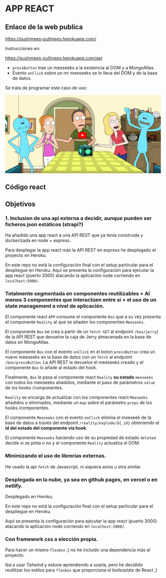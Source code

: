 APP REACT
=========

## Enlace de la web publica

https://pushmees-pullmees.herokuapp.com/ 


Instrucciones en:

https://pushmees-pullmees.herokuapp.com/api


 - `pressButton` trae un meeseeks a la existencia al DOM y a MongoAtlas.
 - Evento `onClick` sobre un mr meeseeks se lo lleva del DOM y de la base de datos.


Se trata de programar este caso de uso:

[![Cómo invocar a un Mr Meeseeks](./mrmeeseeks_sequence.png)](https://www.youtube.com/watch?v=qUYvIAP3qQk&t=3s)


## Código react

[](./client/)


## Objetivos

### 1. Inclusion de una api externa a decidir, aunque pueden ser ficheros json estáticos (strapi?)

Ha añadido una app react a una API REST que ya tenía construida y dockerizada en node + express. 

Para desplegar la app react más la API REST en express he desplegado el proyecto en Heroku.

En este repo no está la configuración final con el setup particular para el despliegue en Heroku. Aquí se presenta la configuración para ejecutar la app react (puerto 3000) atacando la aplicación node corriendo en `localhost:5000/`.

### Totalmente segmentada en componentes reutilizables + Al menos 3 componentes que interactúen entre si + el uso de un state management a nivel de aplicación.

El componente react `APP` consume el componente `Box` que a su vez presenta el componente `Reality` al que se añaden los componentes `Meeseeks`.

El componente `Box` se crea a partir de un `fetch GET` al endpoint `/box/jerry`) de la API REST que devuelve la caja de Jerry almacenada en la base de datos en MongoAtlas.

El componente `Box` con el evento `onClick` en el boton `pressButton` crea un nuevo meeseeks en la base de datos con un `fetch` al endpoint `/box/pressButton`. La API REST le devuelve el meeseeks creado y el componente `Box` lo añade al estado del hook.

Finalmente, `Box` le pasa al componente react `Reality` **su estado** `meeseeks` con todos los meeseeks añadidos, mediante el paso de parámetros `value` de los hooks /componentes.

`Reality` se encarga de actualizar con los componentes react `Meeseeks` añadidos o eliminados, mediante un `map` sobre el parámetro `props` de los hooks /componentes.

El componente `Meeseeks` con el evento `onClick` elimina el meeseek de la base de datos a través del endpoint `/reality/explode/${_id}` obteniendo el **id del estado del componente vía hook**.

El componente `Meeseeks` haciendo uso de su propiedad de estado `deleted` decide si se pinta o no y el componente `Reality` actualiza el DOM.


### Minimizando el uso de librerías externas.

He usado la api `fetch` de Javascript, ni siquiera axios u otra similar.

### Desplegada en la nube, ya sea en github pages, en vercel o en netlify.

Desplegado en Heroku.

En este repo no está la configuración final con el setup particular para el despliegue en Heroku.

Aquí se presenta la configuración para ejecutar la app react (puerto 3000) atacando la aplicación node corriendo en `localhost:5000/`.


### Con framework css a elección propia.

Para hacer un mísero `flexbox` ;) no he incluido una dependencia más al proyecto. 

Iba a usar Tailwind y estuve aprendiendo a usarla, pero he decidido reutilizar los estilos para `flexbox` que proporciona el _boilerplate_ de React ;)
